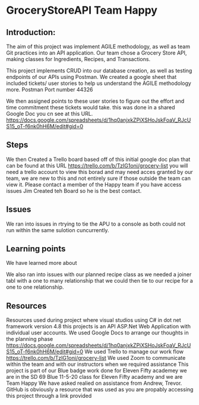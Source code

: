 # GroceryStoreAPI Team Happy

## Introduction:
The aim of this project was implement AGILE methodology, as well as team Git practices into an API application. Our team chose a Grocery Store API, making classes for Ingredients, Recipes, and Transactions. 

This project implements CRUD into our database creation, as well as testing endpoints of our APIs using Postman. We created a google sheet that included tickets/ user stories to help us understand the AGILE methodology more. Postman Port number 44326

We then assigned points to these user stories to figure out the effort and time commitment these tickets would take. this was done in a shared Google Doc you cn see at this URL. https://docs.google.com/spreadsheets/d/1hq0anjxkZPiXSHoJskFoaV_RJcUS15_oT-f6nk0hH6M/edit#gid=0

## Steps
We then Created a Trello board based off of this initial google doc plan that can be found at this URL https://trello.com/b/TzIG1oni/grocery-list you will need a trello account to view this borad and may need acces granted by our team, we are new to this and not entirely sure if those outside the team can view it. Please contact a member of the Happy team if you have access issues Jim Created teh Board so he is the best contact.

## Issues
We ran into issues in rtrying to tie the APU to a console as both could not run within the same sulotion cuncurrently.

## Learning points
We have learned more about

We also ran into issues with our planned recipe class as we needed a joiner tabl with a one to many relationship that we could then tie to our recipe for a one to one relationship.
## Resources
Resources used during project where visual studios using C# in dot net framework version 4.8 this projects is an API ASP.Net Web Application with individual user accounts.
We used Google Docs to arrange our thoughts in the planning phase https://docs.google.com/spreadsheets/d/1hq0anjxkZPiXSHoJskFoaV_RJcUS15_oT-f6nk0hH6M/edit#gid=0
We used Trello to manage our work flow  https://trello.com/b/TzIG1oni/grocery-list 
We used Zoom to communicate within the team and with our instructors when we required assistance
This project is part of our Blue badge work done for Eleven Fifty academey we are in the SD 69 Blue 11-5-20 class for Eleven Fifty academy and we are Team Happy
We have asked realied on assistance from Andrew, Trevor.
GitHub is obviously a resource that was used as you are propably accessing this project through a link provided





